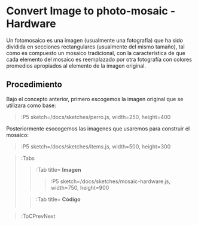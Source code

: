 # Convert Image to photo-mosaic - Hardware

Un fotomosaico es una imagen (usualmente una fotografía) que ha sido dividida en secciones rectangulares (usualmente del mismo tamaño), tal como es compuesto un mosaico tradicional, con la característica de que cada elemento del mosaico es reemplazado por otra fotografía con colores promedios apropiados al elemento de la imagen original.

## Procedimiento

Bajo el concepto anterior, primero escogemos la imagen original que se utilizara como base:

> :P5 sketch=/docs/sketches/perro.js, width=250, height=400

Posteriormente esocogemos las imagenes que usaremos para construir el mosaico:

> :P5 sketch=/docs/sketches/items.js, width=500, height=300

> :Tabs
> > :Tab title= **Imagen**
> > 
> > > :P5 sketch=/docs/sketches/mosaic-hardware.js, width=750, height=900
>
> > :Tab title= **Código**
> >
> > ``` js
> > ```
> > 


> :ToCPrevNext